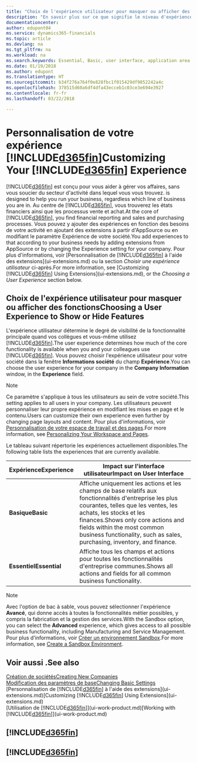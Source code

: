 ```yaml
---
title: "Choix de l'expérience utilisateur pour masquer ou afficher des fonctions avancées | Microsoft Docs"
description: "En savoir plus sur ce que signifie le niveau d'expérience Basique et Essentiel pour l'interface utilisateur, les domaines d'application, et votre société dans Dynamics 365 Business edition."
documentationcenter: 
author: edupont04
ms.service: dynamics365-financials
ms.topic: article
ms.devlang: na
ms.tgt_pltfrm: na
ms.workload: na
ms.search.keywords: Essential, Basic, user interface, application area
ms.date: 01/19/2018
ms.author: edupont
ms.translationtype: HT
ms.sourcegitcommit: b34f276a764f0e828fbc1f015429df9852242a4c
ms.openlocfilehash: 378515d60a6df4dfa43ecceb1c03ce3e694e3927
ms.contentlocale: fr-fr
ms.lasthandoff: 03/22/2018

---
```

# <a name="customizing-your-included365finincludesd365finmdmd-experience"></a><span data-ttu-id="4ce3d-103">Personnalisation de votre expérience [!INCLUDE[d365fin](includes/d365fin_md.md)]</span><span class="sxs-lookup"><span data-stu-id="4ce3d-103">Customizing Your [!INCLUDE[d365fin](includes/d365fin_md.md)] Experience</span></span>
[!INCLUDE[d365fin](includes/d365fin_md.md)]<span data-ttu-id="4ce3d-104"> est conçu pour vous aider à gérer vos affaires, sans vous soucier du secteur d'activité dans lequel vous vous trouvez.</span><span class="sxs-lookup"><span data-stu-id="4ce3d-104"> is designed to help you run your business, regardless which line of business you are in.</span></span> <span data-ttu-id="4ce3d-105">Au centre de [!INCLUDE[d365fin](includes/d365fin_md.md)], vous trouverez les états financiers ainsi que les processus vente et achat.</span><span class="sxs-lookup"><span data-stu-id="4ce3d-105">At the core of [!INCLUDE[d365fin](includes/d365fin_md.md)], you find financial reporting and sales and purchasing processes.</span></span> <span data-ttu-id="4ce3d-106">Vous pouvez y ajouter des expériences en fonction des besoins de votre activité en ajoutant des extensions à partir d'AppSource ou en modifiant le paramètre Expérience de votre société.</span><span class="sxs-lookup"><span data-stu-id="4ce3d-106">You add experiences to that according to your business needs by adding extensions from AppSource or by changing the Experience setting for your company.</span></span> <span data-ttu-id="4ce3d-107">Pour plus d'informations, voir [Personnalisation de [!INCLUDE[d365fin](includes/d365fin_md.md)] à l'aide des extensions](ui-extensions.md) ou la section *Choisir une expérience utilisateur* ci-après.</span><span class="sxs-lookup"><span data-stu-id="4ce3d-107">For more information, see [Customizing [!INCLUDE[d365fin](includes/d365fin_md.md)] Using Extensions](ui-extensions.md), or the *Choosing a User Experience* section below.</span></span>

## <a name="choosing-a-user-experience-to-show-or-hide-features"></a><span data-ttu-id="4ce3d-108">Choix de l'expérience utilisateur pour masquer ou afficher des fonctions</span><span class="sxs-lookup"><span data-stu-id="4ce3d-108">Choosing a User Experience to Show or Hide Features</span></span>
<span data-ttu-id="4ce3d-109">L'expérience utilisateur détermine le degré de visibilité de la fonctionnalité principale quand vos collègues et vous-même utilisez [!INCLUDE[d365fin](includes/d365fin_md.md)].</span><span class="sxs-lookup"><span data-stu-id="4ce3d-109">The user experience determines how much of the core functionality is available when you and your colleagues use [!INCLUDE[d365fin](includes/d365fin_md.md)].</span></span> <span data-ttu-id="4ce3d-110">Vous pouvez choisir l'expérience utilisateur pour votre société dans la fenêtre **Informations société** du champ **Expérience**.</span><span class="sxs-lookup"><span data-stu-id="4ce3d-110">You can choose the user experience for your company in the **Company Information** window, in the **Experience** field.</span></span>

> [!NOTE]  
> <span data-ttu-id="4ce3d-111">Ce paramètre s'applique à tous les utilisateurs au sein de votre société.</span><span class="sxs-lookup"><span data-stu-id="4ce3d-111">This setting applies to all users in your company.</span></span> <span data-ttu-id="4ce3d-112">Les utilisateurs peuvent personnaliser leur propre expérience en modifiant les mises en page et le contenu.</span><span class="sxs-lookup"><span data-stu-id="4ce3d-112">Users can customize their own experience even further by changing page layouts and content.</span></span> <span data-ttu-id="4ce3d-113">Pour plus d'informations, voir [Personnalisation de votre espace de travail et des pages](ui-personalization-user.md).</span><span class="sxs-lookup"><span data-stu-id="4ce3d-113">For more information, see [Personalizing Your Workspace and Pages](ui-personalization-user.md).</span></span>  

<span data-ttu-id="4ce3d-114">Le tableau suivant répertorie les expériences actuellement disponibles.</span><span class="sxs-lookup"><span data-stu-id="4ce3d-114">The following table lists the experiences that are currently available.</span></span>

| <span data-ttu-id="4ce3d-115">Expérience</span><span class="sxs-lookup"><span data-stu-id="4ce3d-115">Experience</span></span> | <span data-ttu-id="4ce3d-116">Impact sur l'interface utilisateur</span><span class="sxs-lookup"><span data-stu-id="4ce3d-116">Impact on User Interface</span></span> |
| --- | --- |
| <span data-ttu-id="4ce3d-117">**Basique**</span><span class="sxs-lookup"><span data-stu-id="4ce3d-117">**Basic**</span></span> |<span data-ttu-id="4ce3d-118">Affiche uniquement les actions et les champs de base relatifs aux fonctionnalités d'entreprise les plus courantes, telles que les ventes, les achats, les stocks et les finances.</span><span class="sxs-lookup"><span data-stu-id="4ce3d-118">Shows only core actions and fields within the most common business functionality, such as sales, purchasing, inventory, and finance.</span></span> |
| <span data-ttu-id="4ce3d-119">**Essentiel**</span><span class="sxs-lookup"><span data-stu-id="4ce3d-119">**Essential**</span></span> |<span data-ttu-id="4ce3d-120">Affiche tous les champs et actions pour toutes les fonctionnalités d'entreprise communes.</span><span class="sxs-lookup"><span data-stu-id="4ce3d-120">Shows all actions and fields for all common business functionality.</span></span>|

> [!NOTE]  
> <span data-ttu-id="4ce3d-121">Avec l'option de bac à sable, vous pouvez sélectionner l'expérience **Avancé**, qui donne accès à toutes la fonctionnalités métier possibles, y compris la fabrication et la gestion des services.</span><span class="sxs-lookup"><span data-stu-id="4ce3d-121">With the Sandbox option, you can select the **Advanced** experience, which gives access to all possible business functionality, including Manufacturing and Service Management.</span></span> <span data-ttu-id="4ce3d-122">Pour plus d’informations, voir [Créer un environnement Sandbox](across-how-create-sandbox-environment.md).</span><span class="sxs-lookup"><span data-stu-id="4ce3d-122">For more information, see [Create a Sandbox Environment](across-how-create-sandbox-environment.md).</span></span>

## <a name="see-also"></a><span data-ttu-id="4ce3d-123">Voir aussi .</span><span class="sxs-lookup"><span data-stu-id="4ce3d-123">See also</span></span>
[<span data-ttu-id="4ce3d-124">Création de sociétés</span><span class="sxs-lookup"><span data-stu-id="4ce3d-124">Creating New Companies</span></span>](about-new-company.md)  
[<span data-ttu-id="4ce3d-125">Modification des paramètres de base</span><span class="sxs-lookup"><span data-stu-id="4ce3d-125">Changing Basic Settings</span></span>](ui-change-basic-settings.md)  
<span data-ttu-id="4ce3d-126">[Personnalisation de [!INCLUDE[d365fin](includes/d365fin_md.md)] à l'aide des extensions](ui-extensions.md)</span><span class="sxs-lookup"><span data-stu-id="4ce3d-126">[Customizing [!INCLUDE[d365fin](includes/d365fin_md.md)] Using Extensions](ui-extensions.md)</span></span>  
<span data-ttu-id="4ce3d-127">[Utilisation de [!INCLUDE[d365fin](includes/d365fin_md.md)]](ui-work-product.md)</span><span class="sxs-lookup"><span data-stu-id="4ce3d-127">[Working with [!INCLUDE[d365fin](includes/d365fin_md.md)]](ui-work-product.md)</span></span>

## [!INCLUDE[d365fin](includes/free_trial_md.md)]  
## [!INCLUDE[d365fin](includes/training_link_md.md)]

